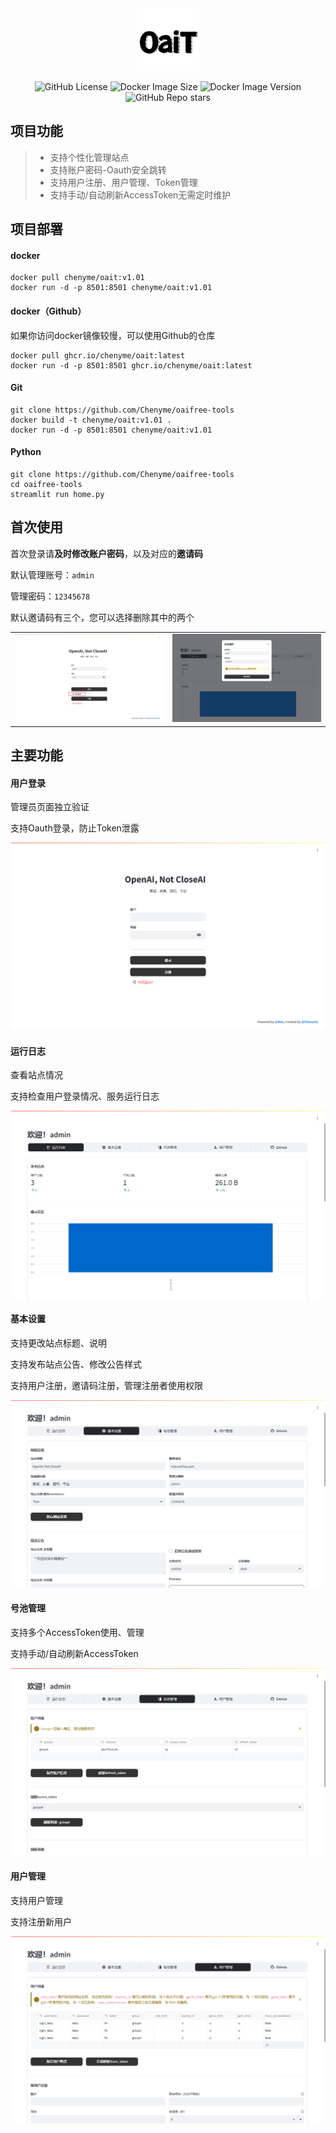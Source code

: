 <div align="center">
  
<img src="https://github.com/Chenyme/oaifree-tools/blob/main/LOGO.png" alt="Logo" width="100">

![GitHub License](https://img.shields.io/github/license/chenyme/oaifree-tools)
![Docker Image Size](https://img.shields.io/docker/image-size/chenyme/oait)
![Docker Image Version](https://img.shields.io/docker/v/chenyme/oait)
![GitHub Repo stars](https://img.shields.io/github/stars/chenyme/oaifree-tools)


</div>

## 项目功能
> - 支持个性化管理站点
> - 支持账户密码-Oauth安全跳转
> - 支持用户注册、用户管理、Token管理
> - 支持手动/自动刷新AccessToken无需定时维护

## 项目部署
#### docker
```shell
docker pull chenyme/oait:v1.01
docker run -d -p 8501:8501 chenyme/oait:v1.01
```

#### docker（Github）
如果你访问docker镜像较慢，可以使用Github的仓库
```shell
docker pull ghcr.io/chenyme/oait:latest
docker run -d -p 8501:8501 ghcr.io/chenyme/oait:latest
```

#### Git
```shell
git clone https://github.com/Chenyme/oaifree-tools
docker build -t chenyme/oait:v1.01 .
docker run -d -p 8501:8501 chenyme/oait:v1.01
```

#### Python
```shell
git clone https://github.com/Chenyme/oaifree-tools
cd oaifree-tools
streamlit run home.py
```

## 首次使用

首次登录请**及时修改账户密码**，以及对应的**邀请码**

默认管理账号：`admin`

管理密码：`12345678`

默认邀请码有三个，您可以选择删除其中的两个

<table>
  <tr>
    <td><img src="https://github.com/Chenyme/oaifree-tools/blob/main/public/login-admin.png" /></td>
    <td><img src="https://github.com/Chenyme/oaifree-tools/blob/main/public/admin-keychange.png" /></td>
  </tr>
</table>


## 主要功能

#### 用户登录

管理员页面独立验证

支持Oauth登录，防止Token泄露

<img src="https://github.com/Chenyme/oaifree-tools/blob/main/public/login.png" />

#### 运行日志

查看站点情况

支持检查用户登录情况、服务运行日志

<img src="https://github.com/Chenyme/oaifree-tools/blob/main/public/admin-preview.png" />

#### 基本设置

支持更改站点标题、说明

支持发布站点公告、修改公告样式

支持用户注册，邀请码注册，管理注册者使用权限

<img src="https://github.com/Chenyme/oaifree-tools/blob/main/public/admin-basicsetting.png" />

#### 号池管理

支持多个AccessToken使用、管理

支持手动/自动刷新AccessToken

<img src="https://github.com/Chenyme/oaifree-tools/blob/main/public/admin-accountpool.png" />

#### 用户管理

支持用户管理

支持注册新用户

<img src="https://github.com/Chenyme/oaifree-tools/blob/main/public/admin-usermanage.png" />





